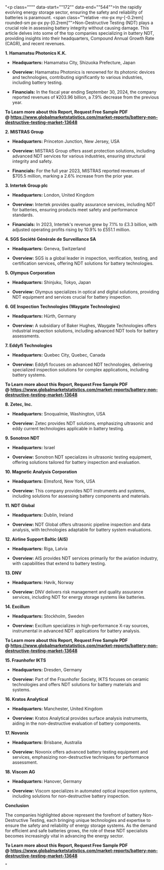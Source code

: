 "<p class="""" data-start=""172"" data-end=""544"">In the rapidly evolving energy storage sector, ensuring the safety and reliability of batteries is paramount. <span class=""relative -mx-px my-[-0.2rem] rounded-sm px-px py-[0.2rem]"">Non-Destructive Testing (NDT) plays a crucial role in assessing battery integrity without causing damage.</span> This article delves into some of the top companies specializing in battery NDT, providing insights into their headquarters, Compound Annual Growth Rate (CAGR), and recent revenues.</p>
<p class="""" data-start=""546"" data-end=""577""><strong data-start=""546"" data-end=""577"">1. Hamamatsu Photonics K.K.</strong></p>
<ul data-start=""579"" data-end=""916"">
<li class="""" data-start=""579"" data-end=""680"">
<p class="""" data-start=""581"" data-end=""680""><strong data-start=""581"" data-end=""598"">Headquarters:</strong> <span class=""relative -mx-px my-[-0.2rem] rounded-sm px-px py-[0.2rem]"">Hamamatsu City, Shizuoka Prefecture, Japan</span></p>
</li>
<li class="""" data-start=""681"" data-end=""778"">
<p class="""" data-start=""683"" data-end=""778""><strong data-start=""683"" data-end=""696"">Overview:</strong> <span class=""relative -mx-px my-[-0.2rem] rounded-sm px-px py-[0.2rem]"">Hamamatsu Photonics is renowned for its photonic devices and technologies, contributing significantly to various industries, including battery testing.</span></p>
</li>
<li class="""" data-start=""779"" data-end=""916"">
<p class="""" data-start=""781"" data-end=""916""><strong data-start=""781"" data-end=""796"">Financials:</strong> <span class=""relative -mx-px my-[-0.2rem] rounded-sm px-px py-[0.2rem]"">In the fiscal year ending September 30, 2024, the company reported revenues of &yen;203.96 billion, a 7.9% decrease from the previous year.</span></p>
</li>
</ul>
<p><span class=""relative -mx-px my-[-0.2rem] rounded-sm px-px py-[0.2rem]""><strong>To Learn more about this Report, Request Free Sample PDF @&nbsp;<a href=""https://www.globalmarketstatistics.com/market-reports/battery-non-destructive-testing-market-13648"">https://www.globalmarketstatistics.com/market-reports/battery-non-destructive-testing-market-13648</a></strong></span></p>
<p class="""" data-start=""918"" data-end=""938""><strong data-start=""918"" data-end=""938"">2. MISTRAS Group</strong></p>
<ul data-start=""940"" data-end=""1289"">
<li class="""" data-start=""940"" data-end=""1043"">
<p class="""" data-start=""942"" data-end=""1043""><strong data-start=""942"" data-end=""959"">Headquarters:</strong> <span class=""relative -mx-px my-[-0.2rem] rounded-sm px-px py-[0.2rem]"">Princeton Junction, New Jersey, USA</span></p>
</li>
<li class="""" data-start=""1044"" data-end=""1145"">
<p class="""" data-start=""1046"" data-end=""1145""><strong data-start=""1046"" data-end=""1059"">Overview:</strong> <span class=""relative -mx-px my-[-0.2rem] rounded-sm px-px py-[0.2rem]"">MISTRAS Group offers asset protection solutions, including advanced NDT services for various industries, ensuring structural integrity and safety.</span></p>
</li>
<li class="""" data-start=""1146"" data-end=""1289"">
<p class="""" data-start=""1148"" data-end=""1289""><strong data-start=""1148"" data-end=""1163"">Financials:</strong> <span class=""relative -mx-px my-[-0.2rem] rounded-sm px-px py-[0.2rem]"">For the full year 2023, MISTRAS reported revenues of $705.5 million, marking a 2.6% increase from the prior year.</span> </p>
</li>
</ul>
<p class="""" data-start=""1291"" data-end=""1316""><strong data-start=""1291"" data-end=""1316"">3. Intertek Group plc</strong></p>
<ul data-start=""1318"" data-end=""1669"">
<li class="""" data-start=""1318"" data-end=""1423"">
<p class="""" data-start=""1320"" data-end=""1423""><strong data-start=""1320"" data-end=""1337"">Headquarters:</strong> <span class=""relative -mx-px my-[-0.2rem] rounded-sm px-px py-[0.2rem]"">London, United Kingdom</span></p>
</li>
<li class="""" data-start=""1424"" data-end=""1525"">
<p class="""" data-start=""1426"" data-end=""1525""><strong data-start=""1426"" data-end=""1439"">Overview:</strong> <span class=""relative -mx-px my-[-0.2rem] rounded-sm px-px py-[0.2rem]"">Intertek provides quality assurance services, including NDT for batteries, ensuring products meet safety and performance standards.</span></p>
</li>
<li class="""" data-start=""1526"" data-end=""1669"">
<p class="""" data-start=""1528"" data-end=""1669""><strong data-start=""1528"" data-end=""1543"">Financials:</strong> <span class=""relative -mx-px my-[-0.2rem] rounded-sm px-px py-[0.2rem]"">In 2023, Intertek's revenue grew by 7.1% to &pound;3.3 billion, with adjusted operating profits rising by 10.9% to &pound;551.1 million.</span></p>
</li>
</ul>
<p class="""" data-start=""1671"" data-end=""1717""><strong data-start=""1671"" data-end=""1717"">4. SGS Soci&eacute;t&eacute; G&eacute;n&eacute;rale de Surveillance SA</strong></p>
<ul data-start=""1719"" data-end=""1926"">
<li class="""" data-start=""1719"" data-end=""1824"">
<p class="""" data-start=""1721"" data-end=""1824""><strong data-start=""1721"" data-end=""1738"">Headquarters:</strong> <span class=""relative -mx-px my-[-0.2rem] rounded-sm px-px py-[0.2rem]"">Geneva, Switzerland</span></p>
</li>
<li class="""" data-start=""1825"" data-end=""1926"">
<p class="""" data-start=""1827"" data-end=""1926""><strong data-start=""1827"" data-end=""1840"">Overview:</strong> <span class=""relative -mx-px my-[-0.2rem] rounded-sm px-px py-[0.2rem]"">SGS is a global leader in inspection, verification, testing, and certification services, offering NDT solutions for battery technologies.</span></p>
</li>
</ul>
<p class="""" data-start=""1928"" data-end=""1954""><strong data-start=""1928"" data-end=""1954"">5. Olympus Corporation</strong></p>
<ul data-start=""1956"" data-end=""2163"">
<li class="""" data-start=""1956"" data-end=""2061"">
<p class="""" data-start=""1958"" data-end=""2061""><strong data-start=""1958"" data-end=""1975"">Headquarters:</strong> <span class=""relative -mx-px my-[-0.2rem] rounded-sm px-px py-[0.2rem]"">Shinjuku, Tokyo, Japan</span></p>
</li>
<li class="""" data-start=""2062"" data-end=""2163"">
<p class="""" data-start=""2064"" data-end=""2163""><strong data-start=""2064"" data-end=""2077"">Overview:</strong> <span class=""relative -mx-px my-[-0.2rem] rounded-sm px-px py-[0.2rem]"">Olympus specializes in optical and digital solutions, providing NDT equipment and services crucial for battery inspection.</span></p>
</li>
</ul>
<p class="""" data-start=""2165"" data-end=""2221""><strong data-start=""2165"" data-end=""2221"">6. GE Inspection Technologies (Waygate Technologies)</strong></p>
<ul data-start=""2223"" data-end=""2430"">
<li class="""" data-start=""2223"" data-end=""2328"">
<p class="""" data-start=""2225"" data-end=""2328""><strong data-start=""2225"" data-end=""2242"">Headquarters:</strong> <span class=""relative -mx-px my-[-0.2rem] rounded-sm px-px py-[0.2rem]"">H&uuml;rth, Germany</span></p>
</li>
<li class="""" data-start=""2329"" data-end=""2430"">
<p class="""" data-start=""2331"" data-end=""2430""><strong data-start=""2331"" data-end=""2344"">Overview:</strong> <span class=""relative -mx-px my-[-0.2rem] rounded-sm px-px py-[0.2rem]"">A subsidiary of Baker Hughes, Waygate Technologies offers industrial inspection solutions, including advanced NDT tools for battery assessments.</span></p>
</li>
</ul>
<p class="""" data-start=""2432"" data-end=""2458""><strong data-start=""2432"" data-end=""2458"">7. Eddyfi Technologies</strong></p>
<ul data-start=""2460"" data-end=""2667"">
<li class="""" data-start=""2460"" data-end=""2565"">
<p class="""" data-start=""2462"" data-end=""2565""><strong data-start=""2462"" data-end=""2479"">Headquarters:</strong> <span class=""relative -mx-px my-[-0.2rem] rounded-sm px-px py-[0.2rem]"">Quebec City, Quebec, Canada</span></p>
</li>
<li class="""" data-start=""2566"" data-end=""2667"">
<p class="""" data-start=""2568"" data-end=""2667""><strong data-start=""2568"" data-end=""2581"">Overview:</strong> <span class=""relative -mx-px my-[-0.2rem] rounded-sm px-px py-[0.2rem]"">Eddyfi focuses on advanced NDT technologies, delivering specialized inspection solutions for complex applications, including battery systems.</span></p>
</li>
</ul>
<p class="""" data-start=""2669"" data-end=""2687""><strong data-start=""2669"" data-end=""2687""><strong>To Learn more about this Report, Request Free Sample PDF @&nbsp;<a href=""https://www.globalmarketstatistics.com/market-reports/battery-non-destructive-testing-market-13648"">https://www.globalmarketstatistics.com/market-reports/battery-non-destructive-testing-market-13648</a></strong></strong></p>
<p class="""" data-start=""2669"" data-end=""2687""><strong data-start=""2669"" data-end=""2687"">8. Zetec, Inc.</strong></p>
<ul data-start=""2689"" data-end=""2896"">
<li class="""" data-start=""2689"" data-end=""2794"">
<p class="""" data-start=""2691"" data-end=""2794""><strong data-start=""2691"" data-end=""2708"">Headquarters:</strong> <span class=""relative -mx-px my-[-0.2rem] rounded-sm px-px py-[0.2rem]"">Snoqualmie, Washington, USA</span></p>
</li>
<li class="""" data-start=""2795"" data-end=""2896"">
<p class="""" data-start=""2797"" data-end=""2896""><strong data-start=""2797"" data-end=""2810"">Overview:</strong> <span class=""relative -mx-px my-[-0.2rem] rounded-sm px-px py-[0.2rem]"">Zetec provides NDT solutions, emphasizing ultrasonic and eddy current technologies applicable in battery testing.</span></p>
</li>
</ul>
<p class="""" data-start=""2898"" data-end=""2917""><strong data-start=""2898"" data-end=""2917"">9. Sonotron NDT</strong></p>
<ul data-start=""2919"" data-end=""3126"">
<li class="""" data-start=""2919"" data-end=""3024"">
<p class="""" data-start=""2921"" data-end=""3024""><strong data-start=""2921"" data-end=""2938"">Headquarters:</strong> <span class=""relative -mx-px my-[-0.2rem] rounded-sm px-px py-[0.2rem]"">Israel</span></p>
</li>
<li class="""" data-start=""3025"" data-end=""3126"">
<p class="""" data-start=""3027"" data-end=""3126""><strong data-start=""3027"" data-end=""3040"">Overview:</strong> <span class=""relative -mx-px my-[-0.2rem] rounded-sm px-px py-[0.2rem]"">Sonotron NDT specializes in ultrasonic testing equipment, offering solutions tailored for battery inspection and evaluation.</span></p>
</li>
</ul>
<p class="""" data-start=""3128"" data-end=""3165""><strong data-start=""3128"" data-end=""3165"">10. Magnetic Analysis Corporation</strong></p>
<ul data-start=""3167"" data-end=""3374"">
<li class="""" data-start=""3167"" data-end=""3272"">
<p class="""" data-start=""3169"" data-end=""3272""><strong data-start=""3169"" data-end=""3186"">Headquarters:</strong> <span class=""relative -mx-px my-[-0.2rem] rounded-sm px-px py-[0.2rem]"">Elmsford, New York, USA</span></p>
</li>
<li class="""" data-start=""3273"" data-end=""3374"">
<p class="""" data-start=""3275"" data-end=""3374""><strong data-start=""3275"" data-end=""3288"">Overview:</strong> <span class=""relative -mx-px my-[-0.2rem] rounded-sm px-px py-[0.2rem]"">This company provides NDT instruments and systems, including solutions for assessing battery components and materials.</span></p>
</li>
</ul>
<p class="""" data-start=""3376"" data-end=""3394""><strong data-start=""3376"" data-end=""3394"">11. NDT Global</strong></p>
<ul data-start=""3396"" data-end=""3603"">
<li class="""" data-start=""3396"" data-end=""3501"">
<p class="""" data-start=""3398"" data-end=""3501""><strong data-start=""3398"" data-end=""3415"">Headquarters:</strong> <span class=""relative -mx-px my-[-0.2rem] rounded-sm px-px py-[0.2rem]"">Dublin, Ireland</span></p>
</li>
<li class="""" data-start=""3502"" data-end=""3603"">
<p class="""" data-start=""3504"" data-end=""3603""><strong data-start=""3504"" data-end=""3517"">Overview:</strong> <span class=""relative -mx-px my-[-0.2rem] rounded-sm px-px py-[0.2rem]"">NDT Global offers ultrasonic pipeline inspection and data analysis, with technologies adaptable for battery system evaluations.</span></p>
</li>
</ul>
<p class="""" data-start=""3605"" data-end=""3641""><strong data-start=""3605"" data-end=""3641"">12. Airline Support Baltic (AIS)</strong></p>
<ul data-start=""3643"" data-end=""3850"">
<li class="""" data-start=""3643"" data-end=""3748"">
<p class="""" data-start=""3645"" data-end=""3748""><strong data-start=""3645"" data-end=""3662"">Headquarters:</strong> <span class=""relative -mx-px my-[-0.2rem] rounded-sm px-px py-[0.2rem]"">Riga, Latvia</span></p>
</li>
<li class="""" data-start=""3749"" data-end=""3850"">
<p class="""" data-start=""3751"" data-end=""3850""><strong data-start=""3751"" data-end=""3764"">Overview:</strong> <span class=""relative -mx-px my-[-0.2rem] rounded-sm px-px py-[0.2rem]"">AIS provides NDT services primarily for the aviation industry, with capabilities that extend to battery testing.</span></p>
</li>
</ul>
<p class="""" data-start=""3852"" data-end=""3863""><strong data-start=""3852"" data-end=""3863"">13. DNV</strong></p>
<ul data-start=""3865"" data-end=""4072"">
<li class="""" data-start=""3865"" data-end=""3970"">
<p class="""" data-start=""3867"" data-end=""3970""><strong data-start=""3867"" data-end=""3884"">Headquarters:</strong> <span class=""relative -mx-px my-[-0.2rem] rounded-sm px-px py-[0.2rem]"">H&oslash;vik, Norway</span></p>
</li>
<li class="""" data-start=""3971"" data-end=""4072"">
<p class="""" data-start=""3973"" data-end=""4072""><strong data-start=""3973"" data-end=""3986"">Overview:</strong> <span class=""relative -mx-px my-[-0.2rem] rounded-sm px-px py-[0.2rem]"">DNV delivers risk management and quality assurance services, including NDT for energy storage systems like batteries.</span></p>
</li>
</ul>
<p class="""" data-start=""4074"" data-end=""4090""><strong data-start=""4074"" data-end=""4090"">14. Excillum</strong></p>
<ul data-start=""4092"" data-end=""4299"">
<li class="""" data-start=""4092"" data-end=""4197"">
<p class="""" data-start=""4094"" data-end=""4197""><strong data-start=""4094"" data-end=""4111"">Headquarters:</strong> <span class=""relative -mx-px my-[-0.2rem] rounded-sm px-px py-[0.2rem]"">Stockholm, Sweden</span></p>
</li>
<li class="""" data-start=""4198"" data-end=""4299"">
<p class="""" data-start=""4200"" data-end=""4299""><strong data-start=""4200"" data-end=""4213"">Overview:</strong> <span class=""relative -mx-px my-[-0.2rem] rounded-sm px-px py-[0.2rem]"">Excillum specializes in high-performance X-ray sources, instrumental in advanced NDT applications for battery analysis.</span></p>
</li>
</ul>
<p class="""" data-start=""4301"" data-end=""4324""><strong data-start=""4301"" data-end=""4324""><strong>To Learn more about this Report, Request Free Sample PDF @&nbsp;<a href=""https://www.globalmarketstatistics.com/market-reports/battery-non-destructive-testing-market-13648"">https://www.globalmarketstatistics.com/market-reports/battery-non-destructive-testing-market-13648</a></strong></strong></p>
<p class="""" data-start=""4301"" data-end=""4324""><strong data-start=""4301"" data-end=""4324"">15. Fraunhofer IKTS</strong></p>
<ul data-start=""4326"" data-end=""4533"">
<li class="""" data-start=""4326"" data-end=""4431"">
<p class="""" data-start=""4328"" data-end=""4431""><strong data-start=""4328"" data-end=""4345"">Headquarters:</strong> <span class=""relative -mx-px my-[-0.2rem] rounded-sm px-px py-[0.2rem]"">Dresden, Germany</span></p>
</li>
<li class="""" data-start=""4432"" data-end=""4533"">
<p class="""" data-start=""4434"" data-end=""4533""><strong data-start=""4434"" data-end=""4447"">Overview:</strong> <span class=""relative -mx-px my-[-0.2rem] rounded-sm px-px py-[0.2rem]"">Part of the Fraunhofer Society, IKTS focuses on ceramic technologies and offers NDT solutions for battery materials and systems.</span></p>
</li>
</ul>
<p class="""" data-start=""4535"" data-end=""4560""><strong data-start=""4535"" data-end=""4560"">16. Kratos Analytical</strong></p>
<ul data-start=""4562"" data-end=""4769"">
<li class="""" data-start=""4562"" data-end=""4667"">
<p class="""" data-start=""4564"" data-end=""4667""><strong data-start=""4564"" data-end=""4581"">Headquarters:</strong> <span class=""relative -mx-px my-[-0.2rem] rounded-sm px-px py-[0.2rem]"">Manchester, United Kingdom</span></p>
</li>
<li class="""" data-start=""4668"" data-end=""4769"">
<p class="""" data-start=""4670"" data-end=""4769""><strong data-start=""4670"" data-end=""4683"">Overview:</strong> <span class=""relative -mx-px my-[-0.2rem] rounded-sm px-px py-[0.2rem]"">Kratos Analytical provides surface analysis instruments, aiding in the non-destructive evaluation of battery components.</span></p>
</li>
</ul>
<p class="""" data-start=""4771"" data-end=""4786""><strong data-start=""4771"" data-end=""4786"">17. Novonix</strong></p>
<ul data-start=""4788"" data-end=""4995"">
<li class="""" data-start=""4788"" data-end=""4893"">
<p class="""" data-start=""4790"" data-end=""4893""><strong data-start=""4790"" data-end=""4807"">Headquarters:</strong> <span class=""relative -mx-px my-[-0.2rem] rounded-sm px-px py-[0.2rem]"">Brisbane, Australia</span></p>
</li>
<li class="""" data-start=""4894"" data-end=""4995"">
<p class="""" data-start=""4896"" data-end=""4995""><strong data-start=""4896"" data-end=""4909"">Overview:</strong> <span class=""relative -mx-px my-[-0.2rem] rounded-sm px-px py-[0.2rem]"">Novonix offers advanced battery testing equipment and services, emphasizing non-destructive techniques for performance assessment.</span></p>
</li>
</ul>
<p class="""" data-start=""4997"" data-end=""5014""><strong data-start=""4997"" data-end=""5014"">18. Viscom AG</strong></p>
<ul data-start=""5016"" data-end=""5223"">
<li class="""" data-start=""5016"" data-end=""5121"">
<p class="""" data-start=""5018"" data-end=""5121""><strong data-start=""5018"" data-end=""5035"">Headquarters:</strong> <span class=""relative -mx-px my-[-0.2rem] rounded-sm px-px py-[0.2rem]"">Hanover, Germany</span></p>
</li>
<li class="""" data-start=""5122"" data-end=""5223"">
<p class="""" data-start=""5124"" data-end=""5223""><strong data-start=""5124"" data-end=""5137"">Overview:</strong> <span class=""relative -mx-px my-[-0.2rem] rounded-sm px-px py-[0.2rem]"">Viscom specializes in automated optical inspection systems, including solutions for non-destructive battery inspection.</span></p>
</li>
</ul>
<p class="""" data-start=""5225"" data-end=""5239""><strong data-start=""5225"" data-end=""5239"">Conclusion</strong></p>
<p class="""" data-start=""5241"" data-end=""5366""><span class=""relative -mx-px my-[-0.2rem] rounded-sm px-px py-[0.2rem]"">The companies highlighted above represent the forefront of battery Non-Destructive Testing, each bringing unique technologies and expertise to ensure the safety and reliability of energy storage systems.</span> <span class=""relative -mx-px my-[-0.2rem] rounded-sm px-px py-[0.2rem]"">As the demand for efficient and safe batteries grows, the role of these NDT specialists becomes increasingly vital in advancing the energy sector.</span></p>
<p class="""" data-start=""5241"" data-end=""5366""><span class=""relative -mx-px my-[-0.2rem] rounded-sm px-px py-[0.2rem]""><strong>To Learn more about this Report, Request Free Sample PDF @&nbsp;<a href=""https://www.globalmarketstatistics.com/market-reports/battery-non-destructive-testing-market-13648"">https://www.globalmarketstatistics.com/market-reports/battery-non-destructive-testing-market-13648</a></strong></span></p>"
